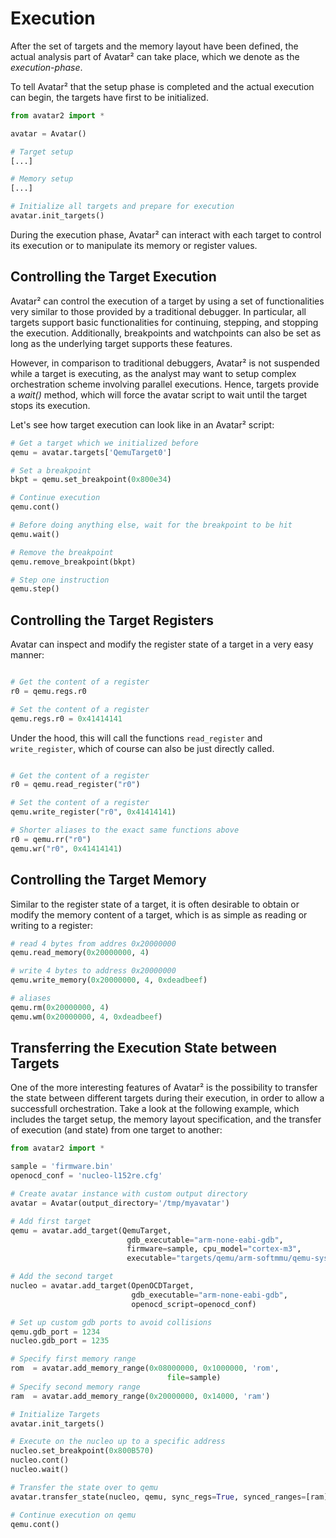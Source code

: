 # Execution

After the set of targets and the memory layout have been defined, the actual 
analysis part of Avatar² can take place, which we denote as the _execution-phase_.

To tell Avatar² that the setup phase is completed and the actual execution can begin,
the targets have first to be initialized.

```python
from avatar2 import *

avatar = Avatar()

# Target setup
[...]

# Memory setup
[...]

# Initialize all targets and prepare for execution
avatar.init_targets()
```

During the execution phase, Avatar² can interact with each target 
to control its execution or to manipulate its memory or register values.


## Controlling the Target Execution

Avatar² can control the execution of a target by using a set of functionalities
very similar to those provided by a traditional debugger. In particular, all targets
support basic functionalities for
continuing, stepping, and stopping the execution. Additionally, breakpoints and
watchpoints can also be set as long as the underlying target supports these
features.

However, in comparison to traditional debuggers, Avatar² is not suspended while
a target is executing, as the analyst may want to setup complex
orchestration scheme involving parallel executions. Hence,
targets provide a _wait()_ method, which will force the avatar script to
wait until the target stops its execution.

Let's see how target execution can look like in an Avatar² script:

```python
# Get a target which we initialized before
qemu = avatar.targets['QemuTarget0']

# Set a breakpoint
bkpt = qemu.set_breakpoint(0x800e34)

# Continue execution
qemu.cont()

# Before doing anything else, wait for the breakpoint to be hit
qemu.wait()

# Remove the breakpoint
qemu.remove_breakpoint(bkpt)

# Step one instruction
qemu.step()
```

## Controlling the Target Registers

Avatar can inspect and modify the register state of a target in a very easy
manner:

```python

# Get the content of a register
r0 = qemu.regs.r0

# Set the content of a register
qemu.regs.r0 = 0x41414141
```

Under the hood, this will call the functions `read_register` and
`write_register`, which of course can also be just directly called.

```python

# Get the content of a register
r0 = qemu.read_register("r0")

# Set the content of a register
qemu.write_register("r0", 0x41414141)

# Shorter aliases to the exact same functions above
r0 = qemu.rr("r0")
qemu.wr("r0", 0x41414141)
```

## Controlling the Target Memory

Similar to the register state of a target, it is often desirable to obtain or
modify the memory content of a target, which is as simple as reading or writing
to a register:

```python
# read 4 bytes from addres 0x20000000
qemu.read_memory(0x20000000, 4)

# write 4 bytes to address 0x20000000
qemu.write_memory(0x20000000, 4, 0xdeadbeef)

# aliases
qemu.rm(0x20000000, 4)
qemu.wm(0x20000000, 4, 0xdeadbeef)
```

## Transferring the Execution State between Targets

One of the more interesting features of Avatar² is the possibility to transfer
the state between different targets during their execution, in order to allow
a successfull orchestration.
Take a look at the following example, which includes the target setup, the memory 
layout specification, and the transfer of execution (and state) 
from one target to another:

```python
from avatar2 import *

sample = 'firmware.bin'
openocd_conf = 'nucleo-l152re.cfg'

# Create avatar instance with custom output directory
avatar = Avatar(output_directory='/tmp/myavatar')

# Add first target
qemu = avatar.add_target(QemuTarget, 
                          gdb_executable="arm-none-eabi-gdb",
                          firmware=sample, cpu_model="cortex-m3",
                          executable="targets/qemu/arm-softmmu/qemu-system-")

# Add the second target
nucleo = avatar.add_target(OpenOCDTarget,
                           gdb_executable="arm-none-eabi-gdb", 
                           openocd_script=openocd_conf)

# Set up custom gdb ports to avoid collisions
qemu.gdb_port = 1234
nucleo.gdb_port = 1235

# Specify first memory range
rom  = avatar.add_memory_range(0x08000000, 0x1000000, 'rom', 
                                   file=sample)
# Specify second memory range
ram  = avatar.add_memory_range(0x20000000, 0x14000, 'ram')

# Initialize Targets
avatar.init_targets()

# Execute on the nucleo up to a specific address
nucleo.set_breakpoint(0x800B570)
nucleo.cont()
nucleo.wait()

# Transfer the state over to qemu
avatar.transfer_state(nucleo, qemu, sync_regs=True, synced_ranges=[ram])

# Continue execution on qemu
qemu.cont()
```
